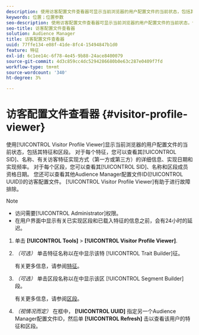```yaml
---
description: 使用访客配置文件查看器可显示当前浏览器的用户配置文件的当前状态，包括其特征和区段。 对于每个特征，您可以查看其SID、名称、有关访客特征实现方式（第一方或第三方）的详细信息、实现日期和实现频率。 对于每个区段，您可以查看其SID、名称和区段成员资格日期。 您还可以查看其他Audience Manager配置文件ID(UUID)的访客配置文件。 访客资料查看器有助于进行疑难解答。
keywords: 位置；位置参数
seo-description: 使用访客配置文件查看器可显示当前浏览器的用户配置文件的当前状态，包括其特征和区段。 对于每个特征，您可以查看其SID、名称、有关访客特征实现方式（第一方或第三方）的详细信息、实现日期和实现频率。 对于每个区段，您可以查看其SID、名称和区段成员资格日期。 您还可以查看其他Audience Manager配置文件ID(UUID)的访客配置文件。 访客资料查看器有助于进行疑难解答。
seo-title: 访客配置文件查看器
solution: Audience Manager
title: 访客配置文件查看器
uuid: 77ffe134-e08f-41de-8fc4-15494847b1d0
feature: 特征
exl-id: 6c1ee14c-6f78-4e45-9b88-24ace8400079
source-git-commit: 4d3c859cc4dc5294286680b0e63c287e0409f7fd
workflow-type: tm+mt
source-wordcount: '340'
ht-degree: 3%

---
```


# 访客配置文件查看器 {#visitor-profile-viewer}

使用[!UICONTROL Visitor Profile Viewer]显示当前浏览器的用户配置文件的当前状态，包括其特征和区段。 对于每个特征，您可以查看其[!UICONTROL SID]、名称、有关访客特征实现方式（第一方或第三方）的详细信息、实现日期和实现频率。 对于每个区段，您可以查看其[!UICONTROL SID]、名称和区段成员资格日期。 您还可以查看其他Audience Manager配置文件ID([!UICONTROL UUID])的访客配置文件。 [!UICONTROL Visitor Profile Viewer]有助于进行故障排除。

>[!NOTE]
>
>* 访问需要[!UICONTROL Administrator]权限。
>* 在用户界面中显示有关已实现区段和已载入特征的信息之前，会有24小时的延迟。


<!-- 
Traits that are not part of a segment will not appear in the
<span class="wintitle"> Visitor Profile Viewer</span>.
-->

1. 单击 **[!UICONTROL Tools]** > **[!UICONTROL Visitor Profile Viewer]**.

1. *（可选）* 单击特征名称以在中显示该特 [!UICONTROL Trait Builder]征。

   有关更多信息，请参阅[特征](../features/traits/trait-details-page.md)。

1. *（可选）* 单击区段名称以在中显示该区 [!UICONTROL Segment Builder]段。

   有关更多信息，请参阅[区段](../features/segments/segments-purpose.md)。

1. *（视情况而定）* 在框中， **[!UICONTROL UUID]** 指定另一个Audience Manager配置文件ID，然后单 **[!UICONTROL Refresh]** 击以查看该用户的特征和区段。
